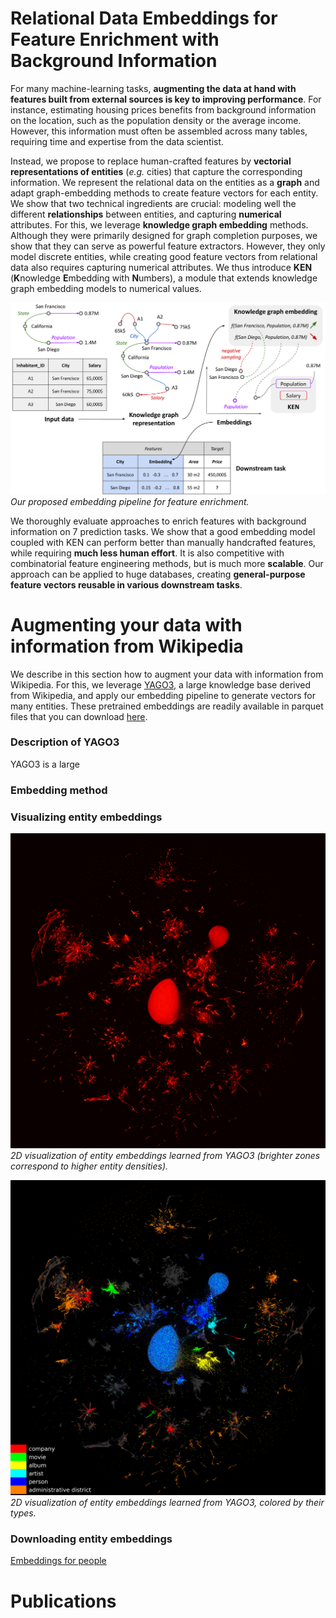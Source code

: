 
# Relational Data Embeddings for Feature Enrichment with Background Information

For many machine-learning tasks, **augmenting the data at hand with features built from external sources is key to improving performance**. For instance, estimating housing prices benefits from background information on the location, such as the population density or the average income. However, this information must often be assembled across many tables, requiring time and expertise from the data scientist.

Instead, we propose to replace human-crafted features by **vectorial representations of entities** (*e.g.* cities) that capture the corresponding information. We represent the relational data on the entities as a **graph** and adapt
graph-embedding methods to create feature vectors for each entity. We show that two technical ingredients are crucial: modeling well the different **relationships** between entities, and capturing **numerical** attributes. For this, we leverage **knowledge graph embedding** methods. Although they were primarily designed for graph completion purposes, we show that they can serve as powerful feature extractors. However, they only model discrete entities, while creating good feature vectors from relational data also requires capturing numerical attributes. We thus introduce **KEN** (**K**nowledge **E**mbedding with **N**umbers), a module that extends knowledge graph embedding models to numerical values.

![embedding_pipeline](assets/figures/embedding_pipeline.png)
*Our proposed embedding pipeline for feature enrichment.*

We thoroughly evaluate approaches to enrich features with background information on 7 prediction tasks. We show that a good embedding model coupled with KEN can perform better than manually handcrafted features, while requiring **much less human effort**. It is also competitive with combinatorial feature engineering methods, but is much more **scalable**. Our approach can be applied to huge databases, creating **general-purpose feature vectors reusable in various downstream tasks**.

# Augmenting your data with information from Wikipedia

We describe in this section how to augment your data with information from Wikipedia. For this, we leverage [YAGO3](https://yago-knowledge.org/downloads/yago-3), a large knowledge base derived from Wikipedia, and apply our embedding pipeline to generate vectors for many entities. These pretrained embeddings are readily available in parquet files that you can download [here](#downloading-entity-embeddings).

### Description of YAGO3
YAGO3 is a large

### Embedding method

### Visualizing entity embeddings

![entity_density](assets/figures/entity_density.png)
*2D visualization of entity embeddings learned from YAGO3 (brighter zones correspond to higher entity densities).*

![entity_types](assets/figures/entity_types.png)
*2D visualization of entity embeddings learned from YAGO3, colored by their types.*

### Downloading entity embeddings

[Embeddings for people](assets/data/emb_person.parquet)

# Publications


